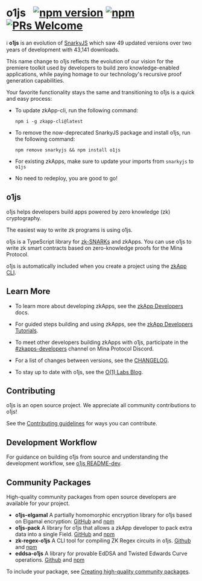 # o1js &nbsp; [![npm version](https://img.shields.io/npm/v/o1js.svg?style=flat)](https://www.npmjs.com/package/o1js) [![npm](https://img.shields.io/npm/dm/o1js)](https://www.npmjs.com/package/o1js) [![PRs Welcome](https://img.shields.io/badge/PRs-welcome-brightgreen.svg)](https://github.com/o1-labs/o1js/blob/main/CONTRIBUTING.md)

ℹ️ **o1js** is an evolution of
[SnarkyJS](https://www.npmjs.com/package/snarkyjs) which saw 49 updated versions
over two years of development with 43,141 downloads.

This name change to o1js reflects the evolution of our vision for the premiere
toolkit used by developers to build zero knowledge-enabled applications, while
paying homage to our technology's recursive proof generation capabilities.

Your favorite functionality stays the same and transitioning to o1js is a quick
and easy process:

- To update zkApp-cli, run the following command:

  `npm i -g zkapp-cli@latest`

- To remove the now-deprecated SnarkyJS package and install o1js, run the
  following command:

  `npm remove snarkyjs && npm install o1js`

- For existing zkApps, make sure to update your imports from `snarkyjs` to
  `o1js`
- No need to redeploy, you are good to go!

## o1js

o1js helps developers build apps powered by zero knowledge (zk) cryptography.

The easiest way to write zk programs is using o1js.

o1js is a TypeScript library for
[zk-SNARKs](https://minaprotocol.com/blog/what-are-zk-snarks) and zkApps. You
can use o1js to write zk smart contracts based on zero-knowledge proofs for the
Mina Protocol.

o1js is automatically included when you create a project using the
[zkApp CLI](https://www.npmjs.com/package/zkapp-cli).

## Learn More

- To learn more about developing zkApps, see the
  [zkApp Developers](https://docs.minaprotocol.com/zkapps) docs.

- For guided steps building and using zkApps, see the
  [zkApp Developers Tutorials](https://docs.minaprotocol.com/zkapps/tutorials/hello-world).

- To meet other developers building zkApps with o1js, participate in the
  [#zkapps-developers](https://discord.com/channels/484437221055922177/915745847692636181)
  channel on Mina Protocol Discord.

- For a list of changes between versions, see the
  [CHANGELOG](https://github.com/o1-labs/o1js/blob/main/CHANGELOG.md).

- To stay up to date with o1js, see the
  [O(1) Labs Blog](https://www.o1labs.org/blog?topics=o1js).

## Contributing

o1js is an open source project. We appreciate all community contributions to
o1js!

See the
[Contributing guidelines](https://github.com/o1-labs/o1js/blob/main/CONTRIBUTING.md)
for ways you can contribute.

## Development Workflow

For guidance on building o1js from source and understanding the development
workflow, see
[o1js README-dev](https://github.com/o1-labs/o1js/blob/main/README-dev.md).

## Community Packages

High-quality community packages from open source developers are available for
your project.

- **o1js-elgamal** A partially homomorphic encryption library for o1js based on
  Elgamal encryption: [GitHub](https://github.com/Trivo25/o1js-elgamal) and
  [npm](https://www.npmjs.com/package/o1js-elgamal)
- **o1js-pack** A library for o1js that allows a zkApp developer to pack extra
  data into a single Field. [GitHub](https://github.com/45930/o1js-pack) and
  [npm](https://www.npmjs.com/package/o1js-pack)
- **zk-regex-o1js** A CLI tool for compiling ZK Regex circuits in o1js.
  [Github](https://github.com/Shigoto-dev19/zk-regex-o1js) and
  [npm](https://www.npmjs.com/package/zk-regex-o1js)
- **eddsa-o1js** A library for provable EdDSA and Twisted Edwards Curve
  operations. [Github](https://github.com/o1-labs-XT/eddsa-o1js) and
  [npm](https://www.npmjs.com/package/eddsa-o1js)

To include your package, see
[Creating high-quality community packages](https://github.com/o1-labs/o1js/blob/main/CONTRIBUTING.md#creating-high-quality-community-packages).
